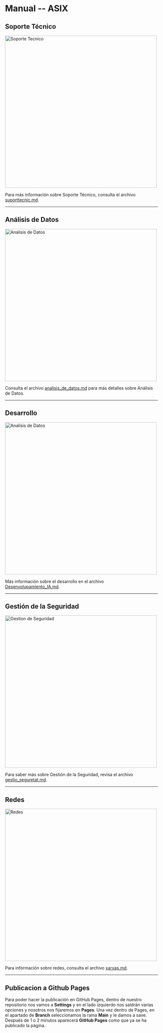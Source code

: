 # Manual -- ASIX

## Soporte Técnico
<a href="https://www.itcsystem.es/" target="_blank">
    <img src="https://www.itcsystem.es/wp-content/uploads/2023/07/soporte-tecnico.jpg" alt="Soporte Tecnico" style="width: 500px; height: auto;" />
</a>

Para más información sobre Soporte Técnico, consulta el archivo [suporttecnic.md](suporttecnic.md).

---
## Análisis de Datos
<a href="https://img.freepik.com/" target="_blank">
    <img src="https://img.freepik.com/vector-gratis/ilustracion-negocio-analisis-datos-estadisticos_24908-59546.jpg" alt="Analisis de Datos" style="width: 500px; height: auto;" />
</a>

Consulta el archivo [analisis_de_datos.md](analisis_de_datos.md) para más detalles sobre Análisis de Datos.

---
## Desarrollo
<a href="https://noticiassalamanca.com/" target="_blank">
    <img src="https://noticiassalamanca.com/wp-content/uploads/2023/04/ia3.jpg" alt="Analisis de Datos" style="width: 500px; height: auto;" />
</a>

Más información sobre el desarrollo en el archivo [Desenvolupamiento_IA.md](Desenvolupamiento_IA.md).

---
## Gestión de la Seguridad
<a href="https://www.pmg-ssi.com/wp-content/uploads/2020/01/Riesgos-en-los-Sistemas-de-Gesti%C3%B3n-de-Seguridad-de-la-Informaci%C3%B3n.jpg" target="_blank">
    <img src="https://www.pmg-ssi.com/wp-content/uploads/2020/01/Riesgos-en-los-Sistemas-de-Gesti%C3%B3n-de-Seguridad-de-la-Informaci%C3%B3n.jpg" alt="Gestion de Seguridad" style="width: 500px; height: auto;" />
</a>

Para saber más sobre Gestión de la Seguridad, revisa el archivo [gestio_seguretat.md](gestio_seguretat.md).

---
## Redes
<a href="https://img.redestelecom.es/" target="_blank">
    <img src="https://img.redestelecom.es/wp-content/uploads/2024/04/22124120/Conexiones-con-perifericos--1620x1080.jpg" alt="Redes" style="width: 500px; height: auto;" />
</a>

Para información sobre redes, consulta el archivo [xarxas.md](xarxas.md).

---
## Publicacion a Github Pages
Para poder hacer la publicación en GitHub Pages, dentro de nuestro repositorio nos vamos a **Settings** y en el lado izquierdo nos saldrán varias opciones y nosotros nos fijaremos en **Pages**. Una vez dentro de Pages, en el apartado de **Branch** seleccionamos la rama **Main** y le damos a save. Después de 1 o 2 minutos aparecerá **GitHub Pages** como que ya se ha publicado la página.
